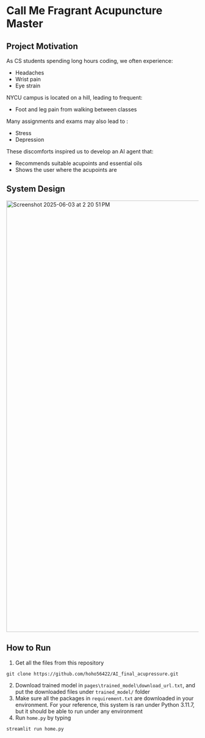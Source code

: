 # Call Me Fragrant Acupuncture Master

## Project Motivation
As CS students spending long hours coding, we often experience:
- Headaches
- Wrist pain
- Eye strain
  
NYCU campus is located on a hill, leading to frequent:
- Foot and leg pain from walking between classes

Many assignments and exams may also lead to :
- Stress
- Depression

These discomforts inspired us to develop an AI agent that:
- Recommends suitable acupoints and essential oils
- Shows the user where the acupoints are

## System Design
<img width="1129" alt="Screenshot 2025-06-03 at 2 20 51 PM" src="https://github.com/user-attachments/assets/2e811888-9fff-44b8-9876-116feca09546" />


## How to Run
1. Get all the files from this repository
```
git clone https://github.com/hoho56422/AI_final_acupressure.git
```
2. Download trained model in `pages\trained_model\download_url.txt`, and put the downloaded files under `trained_model/` folder
3. Make sure all the packages in `requirement.txt` are downloaded in your environment.
   For your reference, this system is ran under Python 3.11.7, but it should be able to run under any environment
4. Run `home.py` by typing
```
streamlit run home.py
```
